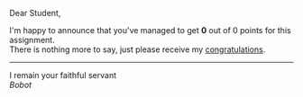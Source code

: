 Dear Student,

I'm happy to announce that you've managed to get **0** out of 0 points for this assignment.\
There is nothing more to say, just please receive my [congratulations](https://youtu.be/1Bix44C1EzY).

-----------
I remain your faithful servant\
_Bobot_